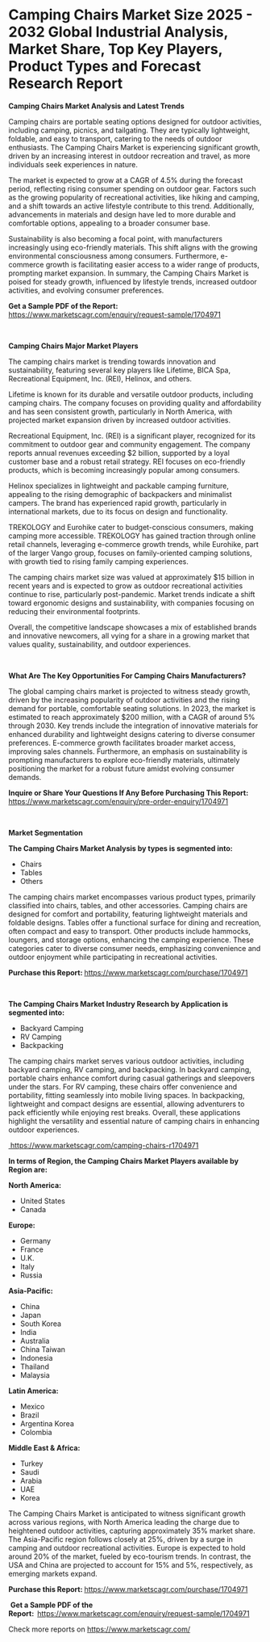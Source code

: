 <p><h1>Camping Chairs Market Size 2025 - 2032 Global Industrial Analysis, Market Share, Top Key Players, Product Types and Forecast Research Report</h1></p><p><strong>Camping Chairs Market Analysis and Latest Trends</strong></p>
<p><p>Camping chairs are portable seating options designed for outdoor activities, including camping, picnics, and tailgating. They are typically lightweight, foldable, and easy to transport, catering to the needs of outdoor enthusiasts. The Camping Chairs Market is experiencing significant growth, driven by an increasing interest in outdoor recreation and travel, as more individuals seek experiences in nature.</p><p>The market is expected to grow at a CAGR of 4.5% during the forecast period, reflecting rising consumer spending on outdoor gear. Factors such as the growing popularity of recreational activities, like hiking and camping, and a shift towards an active lifestyle contribute to this trend. Additionally, advancements in materials and design have led to more durable and comfortable options, appealing to a broader consumer base.</p><p>Sustainability is also becoming a focal point, with manufacturers increasingly using eco-friendly materials. This shift aligns with the growing environmental consciousness among consumers. Furthermore, e-commerce growth is facilitating easier access to a wider range of products, prompting market expansion. In summary, the Camping Chairs Market is poised for steady growth, influenced by lifestyle trends, increased outdoor activities, and evolving consumer preferences.</p></p>
<p><strong>Get a Sample PDF of the Report:&nbsp;</strong> <a href="https://www.marketscagr.com/enquiry/request-sample/1704971?utm_campaign=2246&utm_medium=2&utm_source=Github&utm_content=ia&utm_term=06022025&utm_id=camping-chairs">https://www.marketscagr.com/enquiry/request-sample/1704971</a></p>
<p>&nbsp;</p>
<p><strong>Camping Chairs Major Market Players</strong></p>
<p><p>The camping chairs market is trending towards innovation and sustainability, featuring several key players like Lifetime, BICA Spa, Recreational Equipment, Inc. (REI), Helinox, and others.</p><p>Lifetime is known for its durable and versatile outdoor products, including camping chairs. The company focuses on providing quality and affordability and has seen consistent growth, particularly in North America, with projected market expansion driven by increased outdoor activities.</p><p>Recreational Equipment, Inc. (REI) is a significant player, recognized for its commitment to outdoor gear and community engagement. The company reports annual revenues exceeding $2 billion, supported by a loyal customer base and a robust retail strategy. REI focuses on eco-friendly products, which is becoming increasingly popular among consumers.</p><p>Helinox specializes in lightweight and packable camping furniture, appealing to the rising demographic of backpackers and minimalist campers. The brand has experienced rapid growth, particularly in international markets, due to its focus on design and functionality.</p><p>TREKOLOGY and Eurohike cater to budget-conscious consumers, making camping more accessible. TREKOLOGY has gained traction through online retail channels, leveraging e-commerce growth trends, while Eurohike, part of the larger Vango group, focuses on family-oriented camping solutions, with growth tied to rising family camping experiences.</p><p>The camping chairs market size was valued at approximately $15 billion in recent years and is expected to grow as outdoor recreational activities continue to rise, particularly post-pandemic. Market trends indicate a shift toward ergonomic designs and sustainability, with companies focusing on reducing their environmental footprints.</p><p>Overall, the competitive landscape showcases a mix of established brands and innovative newcomers, all vying for a share in a growing market that values quality, sustainability, and outdoor experiences.</p></p>
<p>&nbsp;</p>
<p><strong>What Are The Key Opportunities For Camping Chairs Manufacturers?</strong></p>
<p><p>The global camping chairs market is projected to witness steady growth, driven by the increasing popularity of outdoor activities and the rising demand for portable, comfortable seating solutions. In 2023, the market is estimated to reach approximately $200 million, with a CAGR of around 5% through 2030. Key trends include the integration of innovative materials for enhanced durability and lightweight designs catering to diverse consumer preferences. E-commerce growth facilitates broader market access, improving sales channels. Furthermore, an emphasis on sustainability is prompting manufacturers to explore eco-friendly materials, ultimately positioning the market for a robust future amidst evolving consumer demands.</p></p>
<p><strong>Inquire or Share Your Questions If Any Before Purchasing This Report:</strong> <a href="https://www.marketscagr.com/enquiry/pre-order-enquiry/1704971?utm_campaign=2246&utm_medium=2&utm_source=Github&utm_content=ia&utm_term=06022025&utm_id=camping-chairs">https://www.marketscagr.com/enquiry/pre-order-enquiry/1704971</a></p>
<p>&nbsp;</p>
<p><strong>Market Segmentation</strong></p>
<p><strong>The Camping Chairs Market Analysis by types is segmented into:</strong></p>
<p><ul><li>Chairs</li><li>Tables</li><li>Others</li></ul></p>
<p><p>The camping chairs market encompasses various product types, primarily classified into chairs, tables, and other accessories. Camping chairs are designed for comfort and portability, featuring lightweight materials and foldable designs. Tables offer a functional surface for dining and recreation, often compact and easy to transport. Other products include hammocks, loungers, and storage options, enhancing the camping experience. These categories cater to diverse consumer needs, emphasizing convenience and outdoor enjoyment while participating in recreational activities.</p></p>
<p><strong>Purchase this Report:&nbsp;</strong><a href="https://www.marketscagr.com/purchase/1704971?utm_campaign=2246&utm_medium=2&utm_source=Github&utm_content=ia&utm_term=06022025&utm_id=camping-chairs">https://www.marketscagr.com/purchase/1704971</a></p>
<p>&nbsp;</p>
<p><strong>The Camping Chairs Market Industry Research by Application is segmented into:</strong></p>
<p><ul><li>Backyard Camping</li><li>RV Camping</li><li>Backpacking</li></ul></p>
<p><p>The camping chairs market serves various outdoor activities, including backyard camping, RV camping, and backpacking. In backyard camping, portable chairs enhance comfort during casual gatherings and sleepovers under the stars. For RV camping, these chairs offer convenience and portability, fitting seamlessly into mobile living spaces. In backpacking, lightweight and compact designs are essential, allowing adventurers to pack efficiently while enjoying rest breaks. Overall, these applications highlight the versatility and essential nature of camping chairs in enhancing outdoor experiences.</p></p>
<p><a href="https://www.marketscagr.com/camping-chairs-r1704971?utm_campaign=2246&utm_medium=2&utm_source=Github&utm_content=ia&utm_term=06022025&utm_id=camping-chairs">&nbsp;https://www.marketscagr.com/camping-chairs-r1704971</a></p>
<p><strong>In terms of Region, the Camping Chairs Market Players available by Region are:</strong></p>
<p>
    <p> <strong> North America: </strong>
        <ul>
            <li>United States</li>
            <li>Canada</li>
        </ul>
        </p> 
    <p> <strong> Europe: </strong>
        <ul>
            <li>Germany</li>
            <li>France</li>
            <li>U.K.</li>
            <li>Italy</li>
            <li>Russia</li>
        </ul>
        </p> 
    <p> <strong> Asia-Pacific: </strong>
        <ul>
            <li>China</li>
            <li>Japan</li>
            <li>South Korea</li>
            <li>India</li>
            <li>Australia</li>
            <li>China Taiwan</li>
            <li>Indonesia</li>
            <li>Thailand</li>
            <li>Malaysia</li>
        </ul>
        </p> 
    <p> <strong> Latin America: </strong>
        <ul>
            <li>Mexico</li>
            <li>Brazil</li>
            <li>Argentina Korea</li>
            <li>Colombia</li>
        </ul>
        </p> 
    <p> <strong> Middle East & Africa: </strong>
        <ul>
            <li>Turkey</li>
            <li>Saudi</li>
            <li>Arabia</li>
            <li>UAE</li>
            <li>Korea</li>
        </ul>
    </p>
    </p>
<p><p>The Camping Chairs Market is anticipated to witness significant growth across various regions, with North America leading the charge due to heightened outdoor activities, capturing approximately 35% market share. The Asia-Pacific region follows closely at 25%, driven by a surge in camping and outdoor recreational activities. Europe is expected to hold around 20% of the market, fueled by eco-tourism trends. In contrast, the USA and China are projected to account for 15% and 5%, respectively, as emerging markets expand.</p></p>
<p><strong>Purchase this Report: </strong><a href="https://www.marketscagr.com/purchase/1704971?utm_campaign=2246&utm_medium=2&utm_source=Github&utm_content=ia&utm_term=06022025&utm_id=camping-chairs">https://www.marketscagr.com/purchase/1704971</a></p>
<p>&nbsp;<strong>Get a Sample PDF of the Report:&nbsp;&nbsp;</strong><a href="https://www.marketscagr.com/enquiry/request-sample/1704971?utm_campaign=2246&utm_medium=2&utm_source=Github&utm_content=ia&utm_term=06022025&utm_id=camping-chairs">https://www.marketscagr.com/enquiry/request-sample/1704971</a></p>
<p><strong></strong></p>
<p>Check more reports on <a href="https://www.marketscagr.com/?utm_campaign=2246&utm_medium=2&utm_source=Github&utm_content=ia&utm_term=06022025&utm_id=camping-chairs">https://www.marketscagr.com/</a></p>
